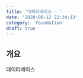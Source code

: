 ```yaml
---
title: '데이터베이스 - '
date: '2020-08-12 22:34:13'
category: 'foundation'
draft: true
---
```


## 개요

데이터베이스
